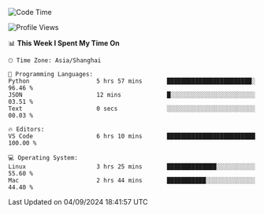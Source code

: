 <!--START_SECTION:waka-->
![Code Time](http://img.shields.io/badge/Code%20Time-478%20hrs%203%20mins-blue)

![Profile Views](http://img.shields.io/badge/Profile%20Views-11-blue)

📊 **This Week I Spent My Time On** 

```text
🕑︎ Time Zone: Asia/Shanghai

💬 Programming Languages: 
Python                   5 hrs 57 mins       ████████████████████████░   96.46 % 
JSON                     12 mins             █░░░░░░░░░░░░░░░░░░░░░░░░   03.51 % 
Text                     0 secs              ░░░░░░░░░░░░░░░░░░░░░░░░░   00.03 % 

🔥 Editors: 
VS Code                  6 hrs 10 mins       █████████████████████████   100.00 % 

💻 Operating System: 
Linux                    3 hrs 25 mins       ██████████████░░░░░░░░░░░   55.60 % 
Mac                      2 hrs 44 mins       ███████████░░░░░░░░░░░░░░   44.40 % 
```


 Last Updated on 04/09/2024 18:41:57 UTC
<!--END_SECTION:waka-->
